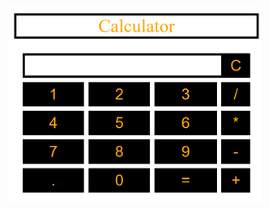 <img src ="https://raw.githubusercontent.com/Dhavaltharkar/HTML-Projects/main/Calculator/calculator.png">
